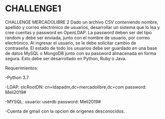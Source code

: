 # CHALLENGE1

CHALLENGE MERCADOLIBRE 2
Dado un archivo CSV conteniendo nombre, apellido y correo electrónico de
usuarios, desarrollar un sistema que lo lea y cree cuentas y password en
OpenLDAP​. La password deben ser del tipo random y debe ser enviada, junto con
el nombre de usuario, por correo electrónico.
Al ingresar el usuario, se le debe solicitar cambio de contraseña.
El estado de todo los usuarios debe ser guardado en una base de datos MySQL o
MongoDB junto con su password almacenada en forma segura.
Esto debe ser desarrollado en Python, Ruby o Java.

Requerimientos: 

-Python 3.7

-LDAP: 
olcRootDN: cn=ldapadm,dc=mercadolibre,dc=com
password: Meli2019#

-MYSQL:
usuario: userdb
password: Meli2019#

-Cuenta de gmail con la opcion de origenes desconocidos.
